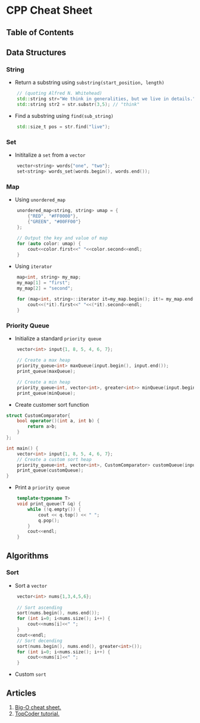 # CPP Cheat Sheet


## Table of Contents

## Data Structures

### String
- Return a substring using `substring(start_position, length)`
```cpp
    // (quoting Alfred N. Whitehead)
    std::string str="We think in generalities, but we live in details.";
    std::string str2 = str.substr(3,5); // "think"
```

- Find a substring using `find(sub_string)`
```cpp
    std::size_t pos = str.find("live");   
```

### Set 
- Inititalize a `set` from a `vector`
```cpp
    vector<string> words{"one", "two"};
    set<string> words_set(words.begin(), words.end());
```

### Map

- Using `unordered_map`

```cpp
	unordered_map<string, string> umap = {
		{"RED", "#FF0000"},
		{"GREEN", "#00FF00"}
	};
	
	// Output the key and value of map
	for (auto color: umap) {
		cout<<color.first<<" "<<color.second<<endl;
	}
```
- Using `iterator`
```cpp
	map<int, string> my_map;
    my_map[1] = "first";
    my_map[2] = "second";
    
    for (map<int, string>::iterator it=my_map.begin(); it!= my_map.end(); it++) {
        cout<<(*it).first<<" "<<(*it).second<<endl;
    }
```

### Priority Queue
- Initialize a standard `priority queue`
```cpp
    vector<int> input{1, 8, 5, 4, 6, 7};

    // Create a max heap
    priority_queue<int> maxQueue(input.begin(), input.end());
    print_queue(maxQueue);

    // Create a min heap
    priority_queue<int, vector<int>, greater<int>> minQueue(input.begin(), input.end());
    print_queue(minQueue);
```
- Create customer sort function
```cpp
struct CustomComparator{
    bool operator()(int a, int b) {
        return a>b;
    }
};

int main() {
    vector<int> input{1, 8, 5, 4, 6, 7};
    // Create a custom sort heap
    priority_queue<int, vector<int>, CustomComparator> customQueue(input.begin(), input.end());
    print_queue(customQueue);
}
```

- Print a `priority queue`
```cpp
    template<typename T>
    void print_queue(T &q) {
        while (!q.empty()) {
            cout << q.top() << " ";
            q.pop();
        }
        cout<<endl;
    }
```

## Algorithms

### Sort
- Sort a `vector`
```cpp
    vector<int> nums{1,3,4,5,6};
    
    // Sort ascending
    sort(nums.begin(), nums.end());
    for (int i=0; i<nums.size(); i++) {
        cout<<nums[i]<<" ";
    }
    cout<<endl;
    // Sort decending
    sort(nums.begin(), nums.end(), greater<int>());
    for (int i=0; i<nums.size(); i++) {
        cout<<nums[i]<<" ";
    }
```

- Custom `sort`

## Articles

1. [Big-O cheat sheet.](http://bigocheatsheet.com/)
2. [TopCoder tutorial.](https://www.topcoder.com/community/competitive-programming/tutorials/)

